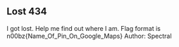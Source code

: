 ## Lost 434
I got lost. Help me find out where I am. Flag format is n00bz{Name_Of_Pin_On_Google_Maps} Author: Spectral

